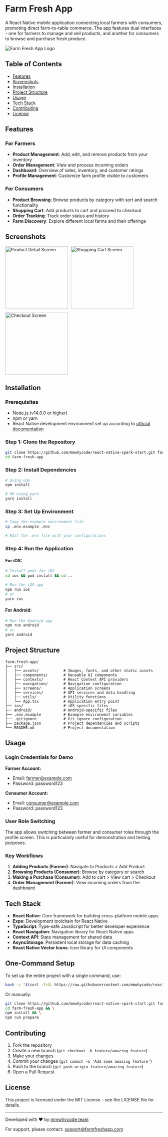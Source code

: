 # Farm Fresh App

A React Native mobile application connecting local farmers with consumers, promoting direct farm-to-table commerce. The app features dual interfaces - one for farmers to manage and sell products, and another for consumers to browse and purchase fresh produce.

![Farm Fresh App Logo](https://images.unsplash.com/photo-1500076656116-558758c991c1?w=600)

## Table of Contents

- [Features](#features)
- [Screenshots](#screenshots)
- [Installation](#installation)
- [Project Structure](#project-structure)
- [Usage](#usage)
- [Tech Stack](#tech-stack)
- [Contributing](#contributing)
- [License](#license)

## Features

### For Farmers

- **Product Management**: Add, edit, and remove products from your inventory
- **Order Management**: View and process incoming orders
- **Dashboard**: Overview of sales, inventory, and customer ratings
- **Profile Management**: Customize farm profile visible to customers

### For Consumers

- **Product Browsing**: Browse products by category with sort and search functionality
- **Shopping Cart**: Add products to cart and proceed to checkout
- **Order Tracking**: Track order status and history
- **Farm Discovery**: Explore different local farms and their offerings

## Screenshots

<div style="display: flex; flex-wrap: wrap; gap: 10px;">
    <img src="https://images.unsplash.com/photo-1601004890684-d8cbf643f5f2" width="200" alt="Product Detail Screen">
    <img src="https://images.unsplash.com/photo-1608198093002-ad4e005484ec" width="200" alt="Shopping Cart Screen">
    <img src="https://images.unsplash.com/photo-1587049352851-8d4e89133924" width="200" alt="Checkout Screen">
</div>

## Installation

### Prerequisites

- Node.js (v14.0.0 or higher)
- npm or yarn
- React Native development environment set up according to [official documentation](https://reactnative.dev/docs/environment-setup)

### Step 1: Clone the Repository

```bash
git clone https://github.com/mmwhycode/react-native-spark-start.git farm-fresh-app
cd farm-fresh-app
```

### Step 2: Install Dependencies

```bash
# Using npm
npm install

# OR using yarn
yarn install
```

### Step 3: Set Up Environment

```bash
# Copy the example environment file
cp .env.example .env

# Edit the .env file with your configurations
```

### Step 4: Run the Application

#### For iOS:

```bash
# Install pods for iOS
cd ios && pod install && cd ..

# Run the iOS app
npm run ios
# or
yarn ios
```

#### For Android:

```bash
# Run the Android app
npm run android
# or
yarn android
```

## Project Structure

```
farm-fresh-app/
├── src/
│   ├── assets/           # Images, fonts, and other static assets
│   ├── components/       # Reusable UI components
│   ├── contexts/         # React Context API providers
│   ├── navigation/       # Navigation configuration
│   ├── screens/          # Application screens
│   ├── services/         # API services and data handling
│   ├── utils/            # Utility functions
│   └── App.tsx           # Application entry point
├── ios/                  # iOS-specific files
├── android/              # Android-specific files
├── .env.example          # Example environment variables
├── .gitignore            # Git ignore configuration
├── package.json          # Project dependencies and scripts
└── README.md             # Project documentation
```

## Usage

### Login Credentials for Demo

**Farmer Account:**
- Email: farmer@example.com
- Password: password123

**Consumer Account:**
- Email: consumer@example.com
- Password: password123

### User Role Switching

The app allows switching between farmer and consumer roles through the profile screen. This is particularly useful for demonstration and testing purposes.

### Key Workflows

1. **Adding Products (Farmer)**: Navigate to Products > Add Product
2. **Browsing Products (Consumer)**: Browse by category or search
3. **Making a Purchase (Consumer)**: Add to cart > View cart > Checkout
4. **Order Management (Farmer)**: View incoming orders from the dashboard

## Tech Stack

- **React Native**: Core framework for building cross-platform mobile apps
- **Expo**: Development toolchain for React Native
- **TypeScript**: Type-safe JavaScript for better developer experience
- **React Navigation**: Navigation library for React Native apps
- **Context API**: State management for shared data
- **AsyncStorage**: Persistent local storage for data caching
- **React Native Vector Icons**: Icon library for UI components

## One-Command Setup

To set up the entire project with a single command, use:

```bash
bash -c "$(curl -fsSL https://raw.githubusercontent.com/mmwhycode/react-native-spark-start/main/setup.sh)"
```

Or manually:

```bash
git clone https://github.com/mmwhycode/react-native-spark-start.git farm-fresh-app && \
cd farm-fresh-app && \
npm install && \
npm run prepare
```

## Contributing

1. Fork the repository
2. Create a new branch (`git checkout -b feature/amazing-feature`)
3. Make your changes
4. Commit your changes (`git commit -m 'Add some amazing feature'`)
5. Push to the branch (`git push origin feature/amazing-feature`)
6. Open a Pull Request

## License

This project is licensed under the MIT License - see the LICENSE file for details.

---

Developed with ❤️ by [mmwhycode team](https://github.com/mmwhycode)

For support, please contact: support@farmfreshapp.com 